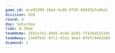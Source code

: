 ```yaml
---
game_id: ace01389-18a4-4c0b-9745-66945b7a4ba1
division: U10
round: 4
day: Saturday
time: 8.30am
teamHome: 283ce7e1-4b95-4c04-b281-7f43da5153dc
teamAway: 13e9fb3c-07c2-42a1-9ea3-0f6fc94dcb8d
diamond: 1
---
```

